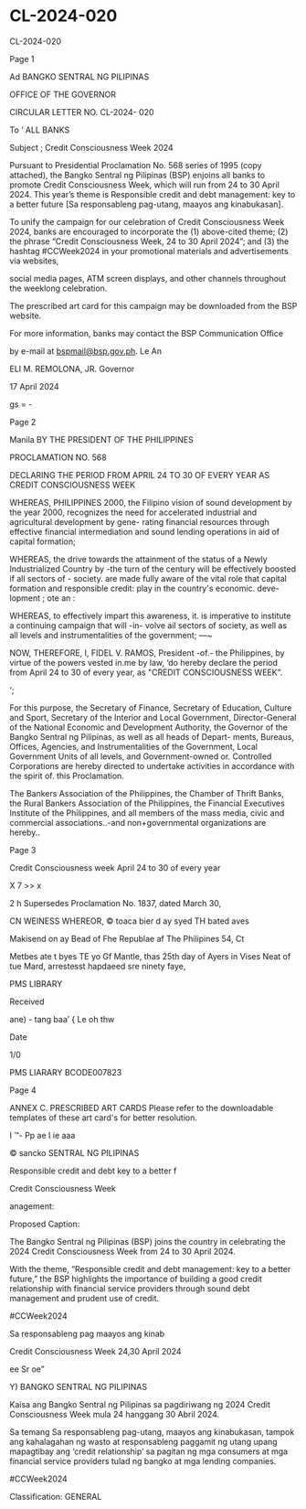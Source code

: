 # CL-2024-020

CL-2024-020

Page 1

Ad BANGKO SENTRAL NG PILIPINAS

OFFICE OF THE GOVERNOR

CIRCULAR LETTER NO. CL-2024- 020

To ‘ ALL BANKS

Subject ; Credit Consciousness Week 2024

Pursuant to Presidential Proclamation No. 568 series of 1995 (copy attached), the Bangko Sentral ng Pilipinas (BSP) enjoins all banks to promote Credit Consciousness Week, which will run from 24 to 30 April 2024. This year’s theme is Responsible credit and debt management: key to a better future [Sa responsableng pag-utang, maayos ang kinabukasan].

To unify the campaign for our celebration of Credit Consciousness Week 2024, banks are encouraged to incorporate the (1) above-cited theme; (2) the phrase “Credit Consciousness Week, 24 to 30 April 2024”; and (3) the hashtag #CCWeek2024 in your promotional materials and advertisements via websites,

social media pages, ATM screen displays, and other channels throughout the weeklong celebration.

The prescribed art card for this campaign may be downloaded from the BSP website.

For more information, banks may contact the BSP Communication Office

by e-mail at bspmail@bsp.gov.ph. Le An

ELI M. REMOLONA, JR. Governor

17 April 2024

gs = -

Page 2

Manila BY THE PRESIDENT OF THE PHILIPPINES

PROCLAMATION NO. 568

DECLARING THE PERIOD FROM APRIL 24 TO 30 OF EVERY YEAR AS CREDIT CONSCIOUSNESS WEEK

WHEREAS, PHILIPPINES 2000, the Filipino vision of sound development by the year 2000, recognizes the need for accelerated industrial and agricultural development by gene- rating financial resources through effective financial intermediation and sound lending operations in aid of capital formation;

WHEREAS, the drive towards the attainment of the status of a Newly Industrialized Country by -the turn of the century will be effectively boosted if all sectors of - society. are made fully aware of the vital role that capital formation and responsible credit: play in the country's economic. deve- lopment ; ote an :

WHEREAS, to effectively impart this awareness, it. is imperative to institute a continuing campaign that will -in- volve ail sectors of society, as well as all levels and instrumentalities of the government; —~

NOW, THEREFORE, I, FIDEL V. RAMOS, President -of.- the Philippines, by virtue of the powers vested in.me by law, ‘do hereby declare the period from April 24 to 30 of every year, as "CREDIT CONSCIOUSNESS WEEK”.

‘;

For this purpose, the Secretary of Finance, Secretary of Education, Culture and Sport, Secretary of the Interior and Local Government, Director-General of the National Economic and Development Authority, the Governor of the Bangko Sentral ng Pilipinas, as well as all heads of Depart- ments, Bureaus, Offices, Agencies, and Instrumentalities of the Government, Local Government Units of all levels, and Government-owned or. Controlled Corporations are hereby directed to undertake activities in accordance with the spirit of. this Proclamation.

The Bankers Association of the Philippines, the Chamber of Thrift Banks, the Rural Bankers Association of the Philippines, the Financial Executives Institute of the Philippines, and all members of the mass media, civic and commercial associations..-and non+governmental organizations are hereby..

Page 3

Credit Consciousness week April 24 to 30 of every year

X 7 >> x

2 h Supersedes Proclamation No. 1837, dated March 30,

CN WEINESS WHEREOR, © toaca bier d ay syed TH bated aves

Makisend on ay Bead of Fhe Republae af The Philipines 54, Ct

Metbes ate t byes TE yo Gf Mantle, thas 25th day of Ayers in Vises Neat of tue Mard, arrestesst hapdaeed sre ninety faye,

PMS LIBRARY

Received

ane) - tang baa’ { Le oh thw

Date

1/0

PMS LIARARY BCODE007823

Page 4

ANNEX C. PRESCRIBED ART CARDS Please refer to the downloadable templates of these art card's for better resolution.

I ™- Pp ae I ie aaa

© sancko SENTRAL NG PILIPINAS

Responsible credit and debt key to a better f

Credit Consciousness Week

anagement:

Proposed Caption:

The Bangko Sentral ng Pilipinas (BSP) joins the country in celebrating the 2024 Credit Consciousness Week from 24 to 30 April 2024.

With the theme, “Responsible credit and debt management: key to a better future,” the BSP highlights the importance of building a good credit relationship with financial service providers through sound debt management and prudent use of credit.

#CCWeek2024

Sa responsableng pag maayos ang kinab

Credit Consciousness Week 24,30 April 2024

ee Sr oe”

Y) BANGKO SENTRAL NG PILIPINAS

Kaisa ang Bangko Sentral ng Pilipinas sa pagdiriwang ng 2024 Credit Consciousness Week mula 24 hanggang 30 Abril 2024.

Sa temang Sa responsableng pag-utang, maayos ang kinabukasan, tampok ang kahalagahan ng wasto at responsableng paggamit ng utang upang mapagtibay ang ‘credit relationship’ sa pagitan ng mga consumers at mga financial service providers tulad ng bangko at mga lending companies.

#CCWeek2024

Classification: GENERAL